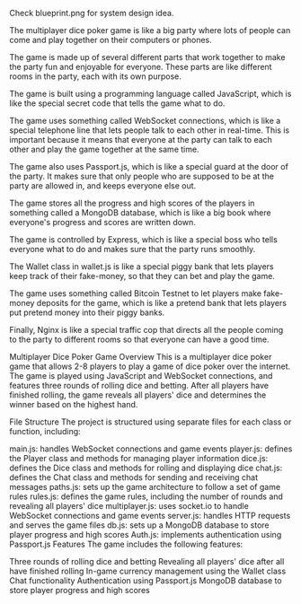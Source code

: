 Check blueprint.png for system design idea.

The multiplayer dice poker game is like a big party where lots of people can come and play together on their computers or phones.

The game is made up of several different parts that work together to make the party fun and enjoyable for everyone. These parts are like different rooms in the party, each with its own purpose.

The game is built using a programming language called JavaScript, which is like the special secret code that tells the game what to do.

The game uses something called WebSocket connections, which is like a special telephone line that lets people talk to each other in real-time. This is important because it means that everyone at the party can talk to each other and play the game together at the same time.

The game also uses Passport.js, which is like a special guard at the door of the party. It makes sure that only people who are supposed to be at the party are allowed in, and keeps everyone else out.

The game stores all the progress and high scores of the players in something called a MongoDB database, which is like a big book where everyone's progress and scores are written down.

The game is controlled by Express, which is like a special boss who tells everyone what to do and makes sure that the party runs smoothly.

The Wallet class in wallet.js is like a special piggy bank that lets players keep track of their fake-money, so that they can bet and play the game.

The game uses something called Bitcoin Testnet to let players make fake-money deposits for the game, which is like a pretend bank that lets players put pretend money into their piggy banks.

Finally, Nginx is like a special traffic cop that directs all the people coming to the party to different rooms so that everyone can have a good time.


Multiplayer Dice Poker Game
Overview
This is a multiplayer dice poker game that allows 2-8 players to play a game of dice poker over the internet. The game is played using JavaScript and WebSocket connections, and features three rounds of rolling dice and betting. After all players have finished rolling, the game reveals all players' dice and determines the winner based on the highest hand.

File Structure
The project is structured using separate files for each class or function, including:

main.js: handles WebSocket connections and game events
player.js: defines the Player class and methods for managing player information
dice.js: defines the Dice class and methods for rolling and displaying dice
chat.js: defines the Chat class and methods for sending and receiving chat messages
paths.js: sets up the game architecture to follow a set of game rules
rules.js: defines the game rules, including the number of rounds and revealing all players' dice
multiplayer.js: uses socket.io to handle WebSocket connections and game events
server.js: handles HTTP requests and serves the game files
db.js: sets up a MongoDB database to store player progress and high scores
Auth.js: implements authentication using Passport.js
Features
The game includes the following features:

Three rounds of rolling dice and betting
Revealing all players' dice after all have finished rolling
In-game currency management using the Wallet class
Chat functionality
Authentication using Passport.js
MongoDB database to store player progress and high scores

